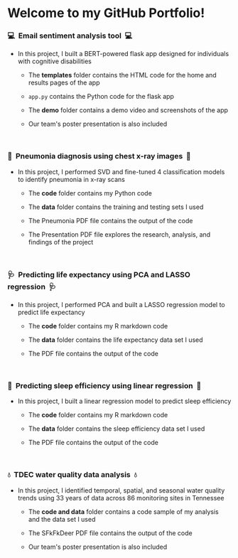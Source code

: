 # Welcome to my GitHub Portfolio!

### 💻  Email sentiment analysis tool  💻

- In this project, I built a BERT-powered flask app designed for individuals with cognitive disabilities

  - The **templates** folder contains the HTML code for the home and results pages of the app

  - `app.py` contains the Python code for the flask app

  - The **demo** folder contains a demo video and screenshots of the app

  - Our team's poster presentation is also included

&nbsp;

### 🩻  Pneumonia diagnosis using chest x-ray images  🩻

- In this project, I performed SVD and fine-tuned 4 classification models to identify pneumonia in x-ray scans

  - The **code** folder contains my Python code
  
  - The **data** folder contains the training and testing sets I used

  - The Pneumonia PDF file contains the output of the code

  - The Presentation PDF file explores the research, analysis, and findings of the project

&nbsp;

### 🩺  Predicting life expectancy using PCA and LASSO regression  🩺

- In this project, I performed PCA and built a LASSO regression model to predict life expectancy

  - The **code** folder contains my R markdown code
  
  - The **data** folder contains the life expectancy data set I used

  - The PDF file contains the output of the code

&nbsp;

### 🌙  Predicting sleep efficiency using linear regression  🌙

- In this project, I built a linear regression model to predict sleep efficiency

  - The **code** folder contains my R markdown code
  
  - The **data** folder contains the sleep efficiency data set I used

  - The PDF file contains the output of the code

&nbsp;

### 💧  TDEC water quality data analysis  💧

- In this project, I identified temporal, spatial, and seasonal water quality trends using 33 years of data across 86 monitoring sites in Tennessee

  - The **code and data** folder contains a code sample of my analysis and the data set I used
  
  - The SFkFkDeer PDF file contains the output of the code
  
  - Our team's poster presentation is also included